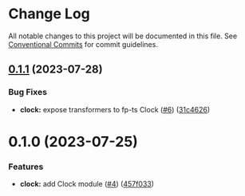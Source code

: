 # Change Log

All notable changes to this project will be documented in this file.
See [Conventional Commits](https://conventionalcommits.org) for commit guidelines.

## [0.1.1](https://github.com/xzhavilla/imho/compare/@imho/clock-effect-ts@0.1.0...@imho/clock-effect-ts@0.1.1) (2023-07-28)


### Bug Fixes

* **clock:** expose transformers to fp-ts Clock ([#6](https://github.com/xzhavilla/imho/issues/6)) ([31c4626](https://github.com/xzhavilla/imho/commit/31c462624eb8347848874ca38b7e95fb9899b767))





# 0.1.0 (2023-07-25)


### Features

* **clock:** add Clock module ([#4](https://github.com/xzhavilla/imho/issues/4)) ([457f033](https://github.com/xzhavilla/imho/commit/457f033437002ed1f92852d97eece3f66d648170))
